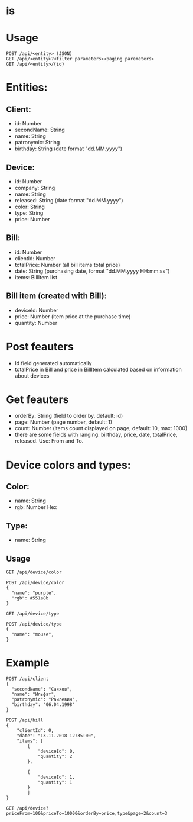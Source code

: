 # is

# Usage
```
POST /api/<entity> (JSON)
GET /api/<entity>?<filter parameters><paging paremeters>
GET /api/<entity>/{id}
```
# Entities:
## Client:
* id: Number
* secondName: String
* name: String
* patronymic: String
* birthday: String (date format "dd.MM.yyyy")
## Device:
* id: Number
* company: String
* name: String
* released: String (date format "dd.MM.yyyy")
* color: String 
* type: String
* price: Number
## Bill:
* id: Number
* clientId: Number
* totalPrice: Number (all bill items total price)
* date: String (purchasing date, format "dd.MM.yyyy HH:mm:ss")
* items: BillItem list
## Bill item (created with Bill):
* deviceId: Number
* price: Number (item price at the purchase time)
* quantity: Number
# Post feauters
* Id field generated automatically
* totalPrice in Bill and price in BillItem calculated based on information about devices
# Get feauters
* orderBy: String (field to order by, default: id)
* page: Number (page number, default: 1)
* count: Number (items count displayed on page, default: 10, max: 1000)
* there are some fields with ranging: birthday, price, date, totalPrice, released. Use:
<field>From and <field>To.
  
# Device colors and types:
## Color:
* name: String
* rgb: Number Hex
## Type:
* name: String
## Usage
```
GET /api/device/color

POST /api/device/color
{
  "name": "purple",
  "rgb": #551a8b
}

GET /api/device/type

POST /api/device/type
{
  "name": "mouse",
}
```
 
# Example
```
POST /api/client 
{ 
  "secondName": "Саяхов",
  "name": "Ильфат",
  "patronymic": "Раилевич",
  "birthday": "06.04.1998"
}

POST /api/bill
{
	"clientId": 0,
	"date": "13.11.2018 12:35:00",
	"items": [
		{
			"deviceId": 0,
			"quantity": 2
		},
		
		{
			"deviceId": 1,
			"quantity": 1
		}
		] 
}

GET /api/device?priceFrom=100&priceTo=10000&orderBy=price,type&page=2&count=3
```

